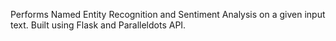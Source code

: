 Performs Named Entity Recognition and Sentiment Analysis on a given input text. Built using Flask and Paralleldots API.

